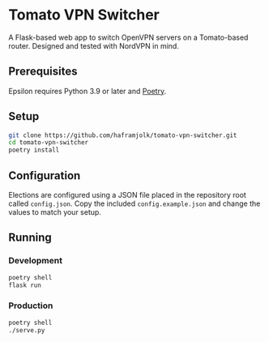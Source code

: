 # Tomato VPN Switcher

A Flask-based web app to switch OpenVPN servers on a Tomato-based router. Designed and tested with NordVPN in mind.

## Prerequisites

Epsilon requires Python 3.9 or later and [Poetry](https://python-poetry.org).

## Setup

```sh
git clone https://github.com/haframjolk/tomato-vpn-switcher.git
cd tomato-vpn-switcher
poetry install
```

## Configuration

Elections are configured using a JSON file placed in the repository root called `config.json`. Copy the included `config.example.json` and change the values to match your setup.

## Running

### Development

```sh
poetry shell
flask run
```

### Production

```sh
poetry shell
./serve.py
```
